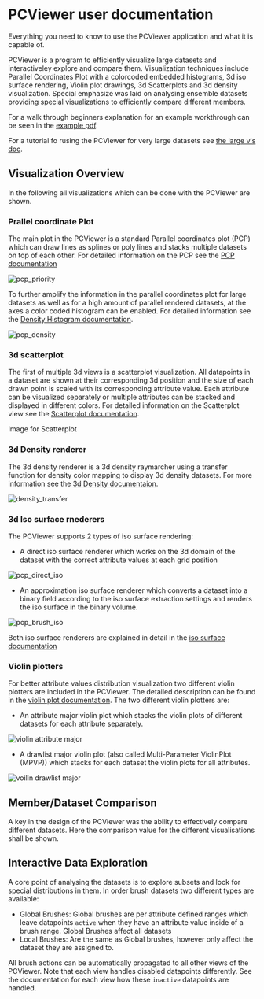 # PCViewer user documentation

Everything you need to know to use the PCViewer application and what it is capable of.

PCViewer is a program to efficiently visualize large datasets and interactiveley explore and compare them. Visualization techniques include Parallel Coordinates Plot with a colorcoded embedded histograms, 3d iso surface rendering, Violin plot drawings, 3d Scatterplots and 3d density visualization. Special emphasize was laid on analysing ensemble datasets providing special visualizations to efficiently compare different members.

For a walk through beginners explanation for an example workthrough can be seen in the [example pdf](PCViewer_example.pdf).

For a tutorial fo rusing the PCViewer for very large datasets see [the large vis doc](large_vis.md).

## Visualization Overview
In the following all visualizations which can be done with the PCViewer are shown.
### Prallel coordinate Plot
The main plot in the PCViewer is a standard Parallel coordinates plot (PCP) which can draw lines as splines or poly lines and stacks multiple datasets on top of each other. For detailed information on the PCP see the [PCP documentation](pcp.md)

![pcp_priority](images/pcp_priority.png)

To further amplify the information in the parallel coordinates plot for large datasets as well as for a high amount of parallel rendered datasets, at the axes a color coded histogram can be enabled. For detailed information see the [Density Histogram documentation](pcp.md#histogram).

![pcp_density](images/pcp_wideHistogram.png)

### 3d scatterplot
The first of multiple 3d views is a scatterplot visualization. All datapoints in a dataset are shown at their corresponding 3d position and the size of each drawn point is scaled with its corresponding attribute value. Each attribute can be visualized separately or multiple attributes can be stacked and displayed in different colors. For detailed information on the Scatterplot view see the [Scatterplot documentation](scatterplot.md).

Image for Scatterplot

### 3d Density renderer
The 3d density renderer is a 3d density raymarcher using a transfer function for density color mapping to display 3d density datasets. For more information see the [3d Density documentaion](density.md).

![density_transfer](images/density_transfer.png)

### 3d Iso surface rnederers
The PCViewer supports 2 types of iso surface rendering:
* A direct iso surface renderer which works on the 3d domain of the dataset with the correct attribute values at each grid position

![pcp_direct_iso](images/pcp_direct_iso.png)

* An approximation iso surface renderer which converts a dataset into a binary field according to the iso surface extraction settings and renders the iso surface in the binary volume.

![pcp_brush_iso](images/pcp_brush_iso.png)

Both iso surface renderers are explained in detail in the [iso surface documentation](ios.md)

### Violin plotters
For better attribute values distribution visualization two different violin plotters are included in the PCViewer. The detailed description can be found in the [violin plot documentation](violin.md).
The two different violin plotters are:
* An attribute major violin plot which stacks the violin plots of different datasets for each attribute separately.

![violin attribute major](images/violin_att_stacked_summed.png)

* A drawlist major violin plot (also called Multi-Parameter ViolinPlot (MPVP)) which stacks for each dataset the violin plots for all attributes.

![voilin drawlist major](images/violin_drawlist.png)


## Member/Dataset Comparison
A key in the design of the PCViewer was the ability to effectively compare different datasets. Here the comparison value for the different visualisations shall be shown.


## Interactive Data Exploration
A core point of analysing the datasets is to explore subsets and look for special distributions in them. In order brush datasets two different types are available:
* Global Brushes: Global brushes are per attribute defined ranges which leave datapoints `active` when they have an attribute value inside of a brush range. Global Brushes affect all datasets
* Local Brushes: Are the same as Global brushes, however only affect the dataset they are assigned to.

All brush actions can be automatically propagated to all other views of the PCViewer. Note that each view handles disabled datapoints differently. See the documentation for each view how these `inactive` datapoints are handled.
